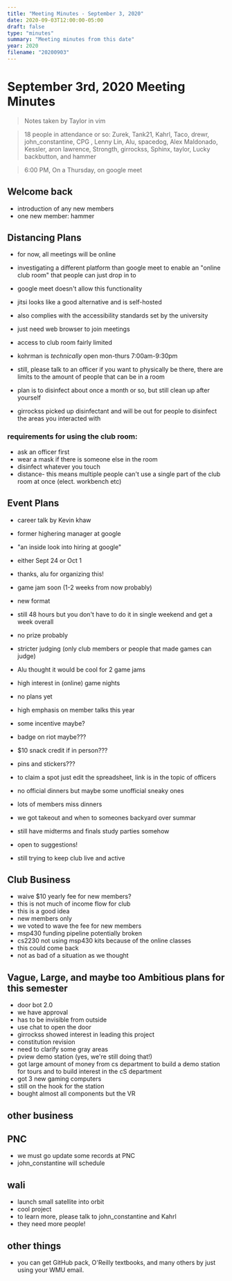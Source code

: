 ```yaml
---
title: "Meeting Minutes - September 3, 2020"
date: 2020-09-03T12:00:00-05:00
draft: false
type: "minutes"
summary: "Meeting minutes from this date"
year: 2020
filename: "20200903"
---
```


# September 3rd, 2020 Meeting Minutes
> Notes taken by Taylor in vim

> 18 people in attendance or so: Zurek, Tank21, Kahrl, Taco, drewr, john_constantine, CPG , Lenny Lin, Alu, spacedog, Alex Maldonado, Kessler, aron lawrence, Strongth, girrockss, Sphinx, taylor, Lucky backbutton, and hammer 

> 6:00 PM, On a Thursday, on google meet

## Welcome back
* introduction of any new members
* one new member: hammer

## Distancing Plans
* for now, all meetings will be online
* investigating a different platform than google meet to enable an "online club room" that people can just drop in to
* google meet doesn't allow this functionality
* jitsi looks like a good alternative and is self-hosted
* also complies with the accessibility standards set by the university
* just need web browser to join meetings

* access to club room fairly limited
* kohrman is *technically* open mon-thurs 7:00am-9:30pm
* still, please talk to an officer if you want to physically be there, there are limits to the amount of people that can be in a room
* plan is to disinfect about once a month or so, but still clean up after yourself
* girrockss picked up disinfectant and will be out for people to disinfect the areas you interacted with 

### requirements for using the club room:
* ask an officer first
* wear a mask if there is someone else in the room
* disinfect whatever you touch
* distance- this means multiple people can't use a single part of the club room at once (elect. workbench etc)

## Event Plans
* career talk by Kevin khaw
* former highering manager at google
* "an inside look into hiring at google"
* either Sept 24 or Oct 1
* thanks, alu for organizing this!

* game jam soon (1-2 weeks from now probably)
* new format
* still 48 hours but you don't have to do it in single weekend and get a week overall
* no prize probably
* stricter judging (only club members or people that made games can judge)
* Alu thought it would be cool for 2 game jams

* high interest in (online) game nights
* no plans yet

* high emphasis on member talks this year
* some incentive maybe?
* badge on riot maybe???
* $10 snack credit if in person???
* pins and stickers???
* to claim a spot just edit the spreadsheet, link is in the topic of officers

* no official dinners but maybe some unofficial sneaky ones
* lots of members miss dinners
* we got takeout and when to someones backyard over summar

* still have midterms and finals study parties somehow

* open to suggestions!
* still trying to keep club live and active

## Club Business
* waive $10 yearly fee for new members?
* this is not much of income flow for club
* this is a good idea
* new members only
* we voted to wave the fee for new members
* msp430 funding pipeline potentially broken
* cs2230 not using msp430 kits because of the online classes
* this could come back
* not as bad of a situation as we thought

## Vague, Large, and maybe too Ambitious plans for this semester
* door bot 2.0
* we have approval
* has to be invisible from outside
* use chat to open the door
* girrockss showed interest in leading this project
* constitution revision
* need to clarify some gray areas
* pview demo station (yes, we're still doing that!)
* got large amount of money from cs department to build a demo station for tours and to build interest in the cS department
* got 3 new gaming computers
* still on the hook for the station
* bought almost all components but the VR

## other business

## PNC
* we must go update some records at PNC
* john_constantine will schedule

## wali
* launch small satellite  into orbit
* cool project
* to learn more, please talk to john_constantine and Kahrl
* they need more people!

## other things
* you can get GitHub pack, O'Reilly  textbooks, and many others by just using your WMU email.
